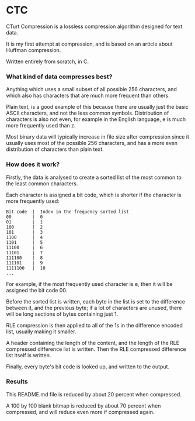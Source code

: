 CTC
===
CTurt Compression is a lossless compression algorithm designed for text data.

It is my first attempt at compression, and is based on an article about Huffman compression.

Written entirely from scratch, in C.

### What kind of data compresses best?
Anything which uses a small subset of all possible 256 characters, and which also has characters that are much more frequent than others.

Plain text, is a good example of this because there are usually just the basic ASCII characters, and not the less common symbols. Distribution of characters is also not even, for example in the English language, e is much more frequently used than z.

Most binary data will typically increase in file size after compression since it usually uses most of the possible 256 characters, and has a more even distribution of characters than plain text.

### How does it work?

Firstly, the data is analysed to create a sorted list of the most common to the least common characters.

Each character is assigned a bit code, which is shorter if the character is more frequently used:

    Bit code  |  Index in the frequency sorted list
    00        |  0
    01        |  1
    100       |  2
    101       |  3
    1100      |  4
    1101      |  5
    11100     |  6
    11101     |  7
    111100    |  8
    111101    |  9
    1111100   |  10
    ...

For example, if the most frequently used character is e, then it will be assigned the bit code 00.

Before the sorted list is written, each byte in the list is set to the difference between it, and the previous byte; if a lot of characters are unused, there will be long sections of bytes containing just 1.

RLE compression is then applied to all of the 1s in the difference encoded list, usually making it smaller.

A header containing the length of the content, and the length of the RLE compressed difference list is written. Then the RLE compressed difference list itself is written.

Finally, every byte's bit code is looked up, and written to the output.

### Results
This README.md file is reduced by about 20 percent when compressed.

A 100 by 100 blank bitmap is reduced by about 70 percent when compressed, and will reduce even more if compressed again.